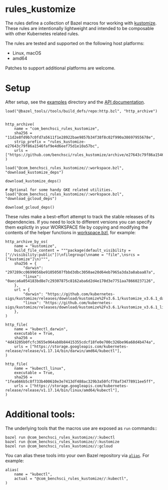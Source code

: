 # rules_kustomize

The rules define a collection of Bazel macros for working with
[kustomize](https://kustomize.io/).  These rules are intentionally lightweight
and intended to be composable with other Kubernetes related rules.

The rules are tested and supported on the following host platforms:

* Linux, macOS
* amd64

Patches to support additional platforms are welcome.

# Setup

After setup, see the [examples](./examples/) directory and the [API documentation](./docs/defs.md).

```bzl
load("@bazel_tools//tools/build_defs/repo:http.bzl", "http_archive")


http_archive(
    name = "com_benchsci_rules_kustomize",
    sha256 = "11d2e8fd9b7c0fd7a5611f1e28922bae9857b34f38f8c02f990a38697955678e",
    strip_prefix = "rules_kustomize-e27643c79f86a1546faf9e4d6eef75d1e10a57bc",
    urls = ["https://github.com/benchsci/rules_kustomize/archive/e27643c79f86a1546faf9e4d6eef75d1e10a57bc.zip"],
)

load("@com_benchsci_rules_kustomize//:workspace.bzl", "download_kustomize_deps")

download_kustomize_deps()

# Optional for some handy GKE related utilities.
load("@com_benchsci_rules_kustomize//:workspace.bzl", "download_gcloud_deps")

download_gcloud_deps()
```

These rules make a best-effort attempt to track the stable releases of its
dependencies.  If you need to lock to different versions you can specify them
explictly in your WORKSPACE file by copying and modifying the contents of the
helper functions in [workspace.bzl](./workspace.bzl), for example:

```bzl
http_archive_by_os(
    name = "kustomize",
    build_file_content = """package(default_visibility = ["//visibility:public"])\nfilegroup(\nname = "file",\nsrcs = ["kustomize"]\n)""",
    sha256 = {
        "darwin": "297289cc0699056be91050507fbbd3dbc3050ae20d64eb7965a3da3a8abaa87a",
        "linux": "0aeca6a054183bd8e7c29307875c8162aba6d2d4e170d3e7751aa78660237126",
    },
    url = {
        "darwin": "https://github.com/kubernetes-sigs/kustomize/releases/download/kustomize%2Fv3.6.1/kustomize_v3.6.1_darwin_amd64.tar.gz",
        "linux": "https://github.com/kubernetes-sigs/kustomize/releases/download/kustomize%2Fv3.6.1/kustomize_v3.6.1_linux_amd64.tar.gz",
    },
)

http_file(
    name = "kubectl_darwin",
    executable = True,
    sha256 = "4d43205b0fcfc3655e964ab8b84415355cdcf18fe0e700c326be96a68d4b474a",
    urls = ["https://storage.googleapis.com/kubernetes-release/release/v1.17.14/bin/darwin/amd64/kubectl"],
)

http_file(
    name = "kubectl_linux",
    executable = True,
    sha256 = "1fea666b5c8f733b400610e3e7413df488ac329b3a50fcf78af34778911ee5ff",
    urls = ["https://storage.googleapis.com/kubernetes-release/release/v1.17.14/bin/linux/amd64/kubectl"],
)
```

# Additional tools:

The underlying tools that the macros use are exposed as `run` commands::

    bazel run @com_benchsci_rules_kustomize//:kubectl
    bazel run @com_benchsci_rules_kustomize//:kustomize
    bazel run @com_benchsci_rules_kustomize//:gcloud

You can alias these tools into your own Bazel repository via
[`alias`](https://docs.bazel.build/versions/master/be/general.html#alias).  For
example:

    alias(
        name = "kubectl",
        actual = "@com_benchsci_rules_kustomize//:kubectl",
    )
